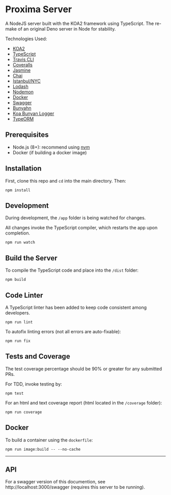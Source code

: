 # Proxima Server

A NodeJS server built with the KOA2 framework using TypeScript. The re-make of an original Deno server in Node for stability.

Technologies Used:

- [KOA2](http://koajs.com/)
- [TypeScript](https://www.typescriptlang.org/)
- [Travis CLI](https://travis-ci.org/)
- [Coveralls](https://coveralls.io/)
- [Jasmine](https://jasmine.github.io/)
- [Chai](http://www.chaijs.com/)
- [Istanbul/NYC](https://github.com/istanbuljs/nyc)
- [Lodash](https://lodash.com/)
- [Nodemon](https://nodemon.io/)
- [Docker](https://www.docker.com/)
- [Swagger](https://swagger.io/)
- [Bunyahn](https://github.com/trentm/node-bunyan)
- [Koa Bunyan Logger](https://github.com/koajs/bunyan-logger/)
- [TypeORM](https://github.com/typeorm)

## Prerequisites

- Node.js (8+): recommend using [nvm](https://github.com/creationix/nvm)
- Docker (if building a docker image)

## Installation

First, clone this repo and `cd` into the main directory. Then:

```shell
npm install
```

## Development

During development, the `/app` folder is being watched for changes.

All changes invoke the TypeScript compiler, which restarts the app upon completion.

```shell
npm run watch
```

## Build the Server

To compile the TypeScript code and place into the `/dist` folder:

```shell
npm build
```

## Code Linter

A TypeScript linter has been added to keep code consistent among developers.

```shell
npm run lint
```

To autofix linting errors (not all errors are auto-fixable):

```shell
npm run fix
```

## Tests and Coverage

The test coverage percentage should be 90% or greater for any submitted PRs.

For TDD, invoke testing by:

```shell
npm test
```

For an html and text coverage report (html located in the `/coverage` folder):

```shell
npm run coverage
```

## Docker

To build a container using the `dockerfile`:

```shell
npm run image:build -- --no-cache
```

---

## API

For a swagger version of this documention, see http://localhost:3000/swagger (requires this server to be running).
